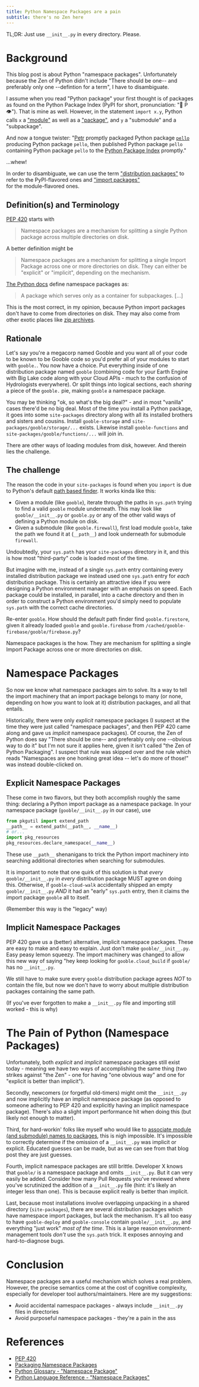 ```yaml
---
title: Python Namespace Packages are a pain
subtitle: there's no Zen here
---
```


TL;DR: Just use `__init__.py` in every directory. Please.

# Background

This blog post is about Python "namespace packages". Unfortunately because the Zen of Python didn't include "There should be one-- and preferably only one --defintion for a term", I have to disambiguate.

I assume when you read "Python package" your first thought is of packages as found on the Python Package Index
(PyPI for short, pronunciation: "🥧 P 👁️"). That is mine as well. However, in the statement `import x.y`, Python calls `x` a 
["module"](https://docs.python.org/3/tutorial/modules.html#modules) as well as a 
["package"](https://docs.python.org/3/tutorial/modules.html#packages), and `y` a "submodule" and a "subpackage".

And now a tongue twister: "[Petr](https://github.com/encukou) promptly packaged Python package [`pello`](https://github.com/fedora-python/Pello/tree/master/pello) producing Python package `pello`, then published Python package `pello` containing Python package `pello` to the [Python Package Index](https://pypi.org/project/Pello/) promptly."

...whew!

In order to disambiguate, we can use the term
["distribution packages"](https://packaging.python.org/en/latest/glossary/#term-Distribution-Package)
to refer to the PyPI-flavored ones 
and ["import packages"](https://packaging.python.org/en/latest/glossary/#term-Import-Package)  
for the module-flavored ones.

## Definition(s) and Terminology

[PEP 420](https://peps.python.org/pep-0420/) starts with

> Namespace packages are a mechanism for splitting a single Python package across multiple directories on disk.

A better definition might be

> Namespace packages are a mechanism for splitting a single Import Package across one or more directories on disk.
> They can either be "explicit" or "implicit", depending on the mechanism.

[The Python docs](https://docs.python.org/3/glossary.html#term-namespace-package) define namespace packages as:

> A package which serves only as a container for subpackages. \[...]

This is the most correct, in my opinion, because Python import packages don't have to come from directories on disk.
They may also come from other exotic places like [zip archives](https://docs.python.org/3/library/zipimport.html).

## Rationale

Let's say you're a megacorp named Gooble and you want all of your code to be known to be Gooble code so you'd prefer
all of your modules to start with `gooble.`. You now have a choice. Put everything inside of one distribution package named
`gooble` (combining code for your Earth Engine with Big Lake code along with your Cloud APIs - 
much to the confusion of Hydrologists everywhere). Or split things into logical sections, each _sharing_ a piece of 
the `gooble.` pie, making `gooble` a namespace package.

You may be thinking "ok, so what's the big deal?" - and in most "vanilla" cases there'd be no big deal. Most of the time you
install a Python package, it goes into some `site-packages` directory along with all its installed brothers and sisters
and cousins. Install `gooble-storage` and `site-packages/gooble/storage/...` exists.
Likewise install `gooble-functions` and `site-packages/gooble/functions/...` will join in.

There are other ways of loading modules from disk, however. And therein lies the challenge.

## The challenge

The reason the code in your `site-packages` is found when you `import` is due to Python's default [path based finder](https://docs.python.org/3/glossary.html#term-path-based-finder).
It works kinda like this:

- Given a module (like `gooble`), iterate through the paths in `sys.path` trying to find a valid `gooble` module underneath.
  This may look like `gooble/__init__.py` or `gooble.py` or any of the other valid ways of defining a Python module on disk.
- Given a submodule (like `gooble.firewall`), first load module `gooble`, take the path we found it at (`__path__`) and look
  underneath for submodule `firewall`.

Undoubtedly, your `sys.path` has your `site-packages` directory in it, and this is how most "third-party" code is
loaded most of the time.

But imagine with me, instead of a single `sys.path` entry containing every installed distribution package we instead
used one `sys.path` entry for _each_ distribution package. This is certainly an attractive idea if you were designing
a Python environment manager with an emphasis on speed. Each package could be installed, in parallel, into a cache directory
and then in order to construct a Python environment you'd simply need to populate `sys.path` with the correct cache directories.

Re-enter `gooble`. How should the default path finder find `gooble.firestore`, given it already loaded `gooble` and `gooble.firebase` from `/cached/gooble-firebase/gooble/firebase.py`?

Namespace packages is the how. They are mechanism for splitting a single Import Package across one or more directories on disk.

# Namespace Packages

So now we know what namespace packages aim to solve. Its a way to tell the import machinery that an import package belongs
to many (or none, depending on how you want to look at it) distribution packages, and all that entails.

Historically, there were only _explicit_ namespace packages (I suspect at the time they were just called "namespace packages",
and then PEP 420 came along and gave us _implicit_ namespace packages). Of course, the Zen of Python does say
"There should be one-- and preferably only one --obvious way to do it" but I'm not sure it applies here, given it isn't called
"the Zen of Python Packaging". I suspect that rule was skipped over and the rule which reads 
"Namespaces are one honking great idea -- let's do more of those!" was instead double-clicked on.

## Explicit Namespace Packages

These come in two flavors, but they both accomplish roughly the same thing:
declaring a Python import package as a namespace package. In your namespace package (`gooble/__init__.py` in our case), use

```py
from pkgutil import extend_path
__path__ = extend_path(__path__, __name__)
# or...
import pkg_resources
pkg_resources.declare_namespace(__name__)
```

These use `__path__` shenanigans to trick the Python import machinery into searching additional directories when
searching for submodules.

It is important to note that one quirk of this solution is that _every_ `gooble/__init__.py` in _every_ distribution package
MUST agree on doing this. Otherwise, if `gooble-cloud-walk` accidentally shipped an empty `gooble/__init__.py` _AND_ it had
an "early" `sys.path` entry, then it claims the import package `gooble` all to itself.

(Remember this way is the "legacy" way)

## Implicit Namespace Packages

PEP 420 gave us a (better) alternative, implicit namespace packages. These are easy to make and easy to explain.
Just don't make `gooble/__init__.py`. Easy peasy lemon squeezy. The import machinery was changed to allow this
new way of saying "hey keep looking for `gooble.cloud_build` if `gooble/` has no `__init__.py`.

We still have to make sure every `gooble` distribution package agrees _NOT_ to contain the file, but now we don't have
to worry about multiple distribution packages containing the same path.

(If you've ever forgotten to make a `__init__.py` file and importing still worked - this is why)

# The Pain of Python (Namespace Packages)

Unfortunately, both _explicit_ and _implicit_ namespace packages still exist today - meaning we have two ways of accomplishing
the same thing (two strikes against "the Zen"  - one for having "one obvious way" and one for "explicit is better than implicit").

Secondly, newcomers (or forgetful old-timers) might omit the `__init__.py` and now implicitly have an implicit namespace package 
(as opposed to someone adhering to PEP 420 and explicitly having an implicit namespace package).
There's also a slight import performance hit when doing this (but likely not enough to matter).

Third, for hard-workin' folks like myself who would like to [associate module (and submodule) names to packages](https://joshcannon.me/2024/07/05/package-names.html),
this is nigh impossible. It's impossible to correctly determine if the omission of a `__init__.py` was implicit or explicit.
Educated guesses can be made, but as we can see from that blog post they are just guesses.

Fourth, implicit namespace packages are still brittle. Developer X knows that `gooble/` is a namespace package and omits `__init__.py`.
But it can very easily be added. Consider how many Pull Requests you've reviewed where you've scrutinized the addition of a `__init__.py` file (hint: it's likely an integer less than one). This is because explicit really is better than implicit.

Last, because most installations involve overlapping unpacking in a shared directory (`site-packages`), there are several
distribution packages which have namespace import packages, but lack the mechanism. It's all too easy to have `gooble-deploy` 
and `gooble-console` contain `gooble/__init__.py`, and everything "just work" _most of the time_. This is a large reason
environment-management tools _don't_ use the `sys.path` trick. It exposes annoying and hard-to-diagnose bugs.

# Conclusion

Namespace packages are a useful mechanism which solves a real problem. However, the precise semantics come at the cost of 
cognitive complexity, especially for developer tool authors/maintainers. Here are my suggestions:

- Avoid accidental namespace packages - always include `__init__.py` files in directories
- Avoid purposeful namespace packages - they're a pain in the ass

# References

- [PEP 420](https://peps.python.org/pep-0420/)
- [Packaging Namespace Packages](https://packaging.python.org/en/latest/guides/packaging-namespace-packages/)
- [Python Glossary - "Namespace Package"](https://docs.python.org/3/glossary.html#term-namespace-package)
- [Python Language Reference - "Namespace Packages"](https://docs.python.org/3/reference/import.html#reference-namespace-package)
